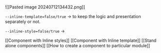 ![[Pasted image 20240712134432.png]]

`--inline-template=false/true` -> to keep the logic and presentation separately or not.

`--inline-style=false/true` ->


[[Component with Inline styles]]
[[Component with Inline template]]
[[Stand alone components]]
[[How to create a component to particular module]]
